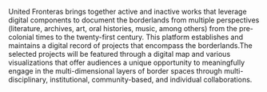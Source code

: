 United Fronteras brings together active and inactive works that leverage digital components to document the borderlands from multiple perspectives (literature, archives, art, oral histories, music, among others) from the pre-colonial times to the twenty-first century. This platform establishes and maintains a digital record of projects that encompass the borderlands.The selected projects will be featured through a digital map and various visualizations that offer audiences a unique opportunity to meaningfully engage in the multi-dimensional layers of border spaces through multi-disciplinary, institutional, community-based, and individual collaborations. 
